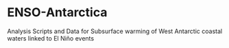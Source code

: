 # ENSO-Antarctica
Analysis Scripts and Data for Subsurface warming of West Antarctic coastal waters linked to El Niño events
